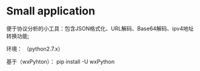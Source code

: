 # Small application
便于协议分析的小工具：包含JSON格式化、URL解码、Base64解码、ipv4地址转换功能;

环境：             （python2.7.x）

基于（wxPyhton）：	pip install -U wxPython
